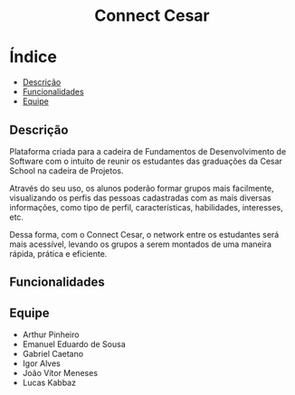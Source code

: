<h1 align="center">Connect Cesar </h1>

# Índice
* [Descrição](#descrição)
* [Funcionalidades](#funcionalidades)
* [Equipe](#equipe)

## Descrição
Plataforma criada para a cadeira de Fundamentos de Desenvolvimento de Software com o intuito de reunir os estudantes das graduações da Cesar School na cadeira de Projetos. 

Através do seu uso, os alunos poderão formar grupos mais facilmente, visualizando os perfis das pessoas cadastradas com as mais diversas informações, como tipo de perfil, características, habilidades, interesses, etc.

Dessa forma, com o Connect Cesar, o network entre os estudantes será mais acessível, levando os grupos a serem montados de uma maneira rápida, prática e eficiente.


## Funcionalidades


## Equipe
* Arthur Pinheiro
* Emanuel Eduardo de Sousa
* Gabriel Caetano
* Igor Alves
* João Vítor Meneses
* Lucas Kabbaz
